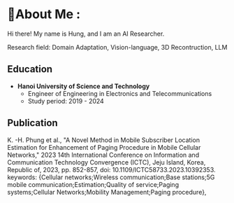 # 💫About Me :
Hi there! My name is Hung, and I am an AI Researcher. 

Research field: Domain Adaptation, Vision-language, 3D Recontruction, LLM

## Education
- **Hanoi University of Science and Technology**  
  - Engineer of Engineering in Electronics and Telecommunications  
  - Study period: 2019 - 2024
    
## Publication
K. -H. Phung et al., "A Novel Method in Mobile Subscriber Location Estimation for Enhancement of Paging Procedure in Mobile Cellular Networks," 2023 14th International Conference on Information and Communication Technology Convergence (ICTC), Jeju Island, Korea, Republic of, 2023, pp. 852-857, doi: 10.1109/ICTC58733.2023.10392353. keywords: {Cellular networks;Wireless communication;Base stations;5G mobile communication;Estimation;Quality of service;Paging systems;Cellular Networks;Mobility Management;Paging procedure},



